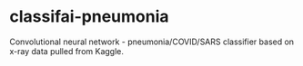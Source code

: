 # classifai-pneumonia

Convolutional neural network - pneumonia/COVID/SARS classifier based on x-ray data pulled from Kaggle.
